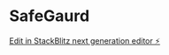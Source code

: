# SafeGaurd

[Edit in StackBlitz next generation editor ⚡️](https://stackblitz.com/~/github.com/gorabi/SafeGaurd)